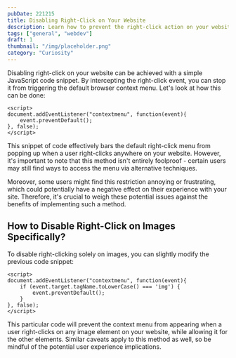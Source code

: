 ```yaml
---
pubDate: 221215
title: Disabling Right-Click on Your Website
description: Learn how to prevent the right-click action on your website.
tags: ["general", "webdev"]
draft: 1
thumbnail: "/img/placeholder.png" 
category: "Curiosity"
---
```


Disabling right-click on your website can be achieved with a simple JavaScript code snippet. By intercepting the right-click event, you can stop it from triggering the default browser context menu. Let's look at how this can be done:

```
<script>
document.addEventListener("contextmenu", function(event){
    event.preventDefault();
}, false);
</script>
```

This snippet of code effectively bars the default right-click menu from popping up when a user right-clicks anywhere on your website. However, it's important to note that this method isn't entirely foolproof - certain users may still find ways to access the menu via alternative techniques.

Moreover, some users might find this restriction annoying or frustrating, which could potentially have a negative effect on their experience with your site. Therefore, it's crucial to weigh these potential issues against the benefits of implementing such a method.

## How to Disable Right-Click on Images Specifically?

To disable right-clicking solely on images, you can slightly modify the previous code snippet:

```
<script>
document.addEventListener("contextmenu", function(event){
    if (event.target.tagName.toLowerCase() === 'img') {
        event.preventDefault();
    }
}, false);
</script>
```

This particular code will prevent the context menu from appearing when a user right-clicks on any image element on your website, while allowing it for the other elements. Similar caveats apply to this method as well, so be mindful of the potential user experience implications.